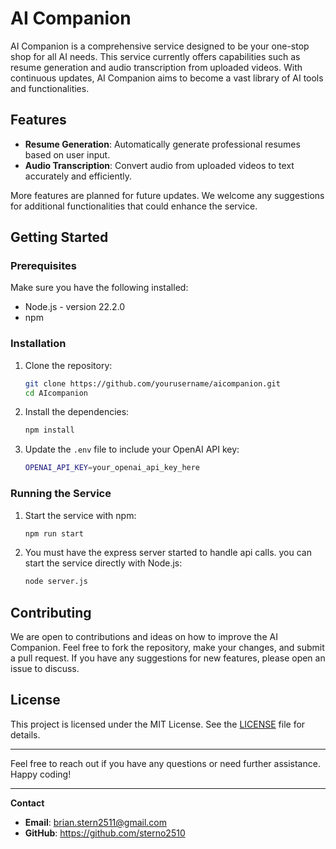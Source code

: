 # AI Companion

AI Companion is a comprehensive service designed to be your one-stop shop for all AI needs. This service currently offers capabilities such as resume generation and audio transcription from uploaded videos. With continuous updates, AI Companion aims to become a vast library of AI tools and functionalities.

## Features

- **Resume Generation**: Automatically generate professional resumes based on user input.
- **Audio Transcription**: Convert audio from uploaded videos to text accurately and efficiently.

More features are planned for future updates. We welcome any suggestions for additional functionalities that could enhance the service.

## Getting Started

### Prerequisites

Make sure you have the following installed:

- Node.js - version 22.2.0
- npm

### Installation

1. Clone the repository:
    ```sh
    git clone https://github.com/yourusername/aicompanion.git
    cd AIcompanion
    ```

2. Install the dependencies:
    ```sh
    npm install
    ```

3. Update the `.env` file to include your OpenAI API key:
    ```sh
    OPENAI_API_KEY=your_openai_api_key_here
    ```

### Running the Service

1. Start the service with npm:
    ```sh
    npm run start
    ```

2. You must have the express server started to handle api calls. you can start the service directly with Node.js:
    ```sh
    node server.js
    ```

## Contributing

We are open to contributions and ideas on how to improve the AI Companion. Feel free to fork the repository, make your changes, and submit a pull request. If you have any suggestions for new features, please open an issue to discuss.

## License

This project is licensed under the MIT License. See the [LICENSE](LICENSE) file for details.

---

Feel free to reach out if you have any questions or need further assistance. Happy coding!

---

**Contact**

- **Email**: brian.stern2511@gmail.com
- **GitHub**: https://github.com/sterno2510
